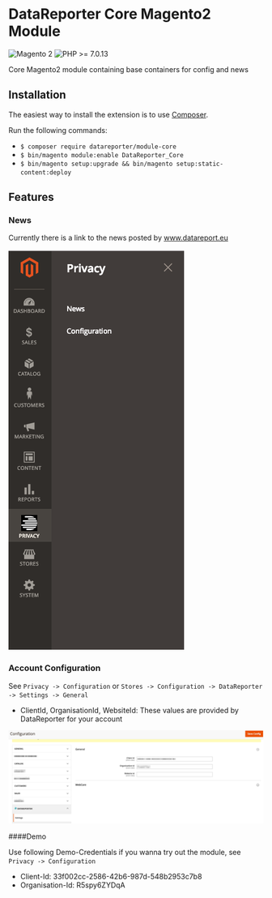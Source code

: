 DataReporter Core Magento2 Module
============
 
 ![Magento 2](https://img.shields.io/badge/Magento-%3E=2.2-blue.svg)
 ![PHP >= 7.0.13](https://img.shields.io/badge/PHP-%3E=7.0.13-green.svg)


Core Magento2 module containing base containers for config and news

Installation
------------

The easiest way to install the extension is to use [Composer](https://getcomposer.org/).

Run the following commands:

- ```$ composer require datareporter/module-core```
- ```$ bin/magento module:enable DataReporter_Core```
- ```$ bin/magento setup:upgrade && bin/magento setup:static-content:deploy```

Features
-------------

### News
Currently there is a link to the news posted by www.datareport.eu

![alt newssection](docs/images/main_menu.png)

### Account Configuration

See ```Privacy -> Configuration``` or ```Stores -> Configuration -> DataReporter -> Settings -> General```

* ClientId, OrganisationId, WebsiteId: These values are provided by DataReporter for your account

![alt configuration](docs/images/configuration.png)

####Demo

Use following Demo-Credentials if you wanna try out the module, see ````Privacy -> Configuration````

* Client-Id: 33f002cc-2586-42b6-987d-548b2953c7b8
* Organisation-Id: R5spy6ZYDqA